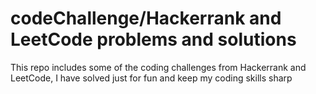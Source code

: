 # codeChallenge/Hackerrank and LeetCode problems and solutions

This repo includes some of the coding challenges from Hackerrank and LeetCode, I have solved just for fun and keep my coding skills sharp
